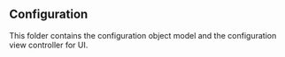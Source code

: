 ## Configuration

This folder contains the configuration object model and the configuration view controller for UI.
